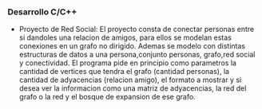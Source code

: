 ### Desarrollo C/C++

- Proyecto de Red Social: 
    El proyecto consta de conectar personas entre si dandoles una relacion de amigos, para ellos se modelan estas conexiones en un grafo no dirigido. Ademas
    se modelo con distintas estructuras de datos a una persona,conjunto personas, grafo,red social y conectividad. El programa pide en principio como parametros la 
    cantidad de vertices que tendra el grafo (cantidad personas), la cantidad de adyacencias (relacion amigo), el formato a mostrar y si desea ver la informacion 
    como una matriz de adyacencias, la red del grafo o la red y el bosque de expansion de ese grafo.


